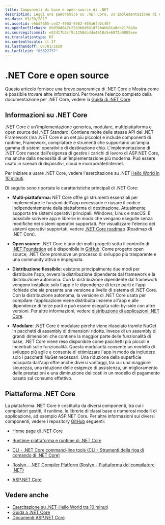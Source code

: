 ```yaml
---
title: Componenti di base e open-source di .NET
description: Leggi una panoramica su .NET Core, un'implementazione di uso generico, modulare, multipiattaforma e open source del .NET Standard.
ms.date: 03/30/2017
ms.assetid: e6bd4655-ce37-4003-8462-468a6fe2c40f
ms.openlocfilehash: 08d30d047c25b3b6d681d72b46b81a0cb21f8e0a
ms.sourcegitcommit: e02d17b2cf9c1258dadda4810a5e6072a0089aee
ms.translationtype: MT
ms.contentlocale: it-IT
ms.lasthandoff: 07/01/2020
ms.locfileid: "85622757"
---
```

# <a name="net-core-and-open-source"></a>.NET Core e open source

Questo articolo fornisce una breve panoramica di .NET Core e Mostra come è possibile trovare altre informazioni. Per trovare l'elenco completo della documentazione per .NET Core, vedere la [Guida di .NET Core](../../core/index.yml).

## <a name="what-is-net-core"></a>Informazioni su .NET Core  

.NET Core è un'implementazione generica, modulare, multipiattaforma e open source del .NET Standard. Contiene molte delle stesse API del .NET Framework (ma .NET Core è un set più piccolo) e include componenti di runtime, Framework, compilatore e strumenti che supportano un'ampia gamma di sistemi operativi e di destinazione chip. L'implementazione di .NET Core nasce dall'esigenza di gestire i carichi di lavoro di ASP.NET Core, ma anche dalla necessità di un'implementazione più moderna. Può essere usato in scenari di dispositivi, cloud e incorporate/Internet.  
  
Per iniziare a usare .NET Core, vedere l'esercitazione su .NET [Hello World in 10 minuti](https://dotnet.microsoft.com/learn/dotnet/hello-world-tutorial/intro).  
  
Di seguito sono riportate le caratteristiche principali di .NET Core:
  
- **Multi-piattaforma:** NET Core offre gli strumenti essenziali per implementare le funzioni dell'app necessarie e riusare il codice indipendentemente dalla piattaforma di destinazione. Attualmente supporta tre sistemi operativi principali: Windows, Linux e macOS. È possibile scrivere app e librerie in modo che vengano eseguite senza modifiche nei sistemi operativi supportati. Per visualizzare l'elenco dei sistemi operativi supportati, vedere [.NET Core roadmap](https://github.com/dotnet/core/blob/master/roadmap.md) (Roadmap di .NET Core).
  
- **Open source:** .NET Core è uno dei molti progetti sotto il controllo di [.NET Foundation](https://www.dotnetfoundation.org/) ed è disponibile in [GitHub](https://github.com/). Come progetto open source, .NET Core promuove un processo di sviluppo più trasparente e una community attiva e impegnata.  
  
- **Distribuzione flessibile:** esistono principalmente due modi per distribuire l'app, ovvero la distribuzione dipendente dal framework e la distribuzione autonoma. Con la distribuzione dipendente dal framework vengono installate solo l'app e le dipendenze di terze parti e l'app richiede che sia presente una versione a livello di sistema di .NET Core. Con la distribuzione autonoma, la versione di .NET Core usata per compilare l'applicazione viene distribuita insieme all'app e alle dipendenze di terze parti e può essere eseguita side-by-side con altre versioni. Per altre informazioni, vedere [distribuzione di applicazioni .NET Core](../../core/deploying/index.md).

- **Modulare:** .NET Core è modulare perché viene rilasciato tramite NuGet in pacchetti di assembly di dimensioni ridotte. Invece di un assembly di grandi dimensioni che contiene la maggior parte delle funzionalità di base, .NET Core viene reso disponibile come pacchetti più piccoli e incentrati sulle funzionalità. Questa modularità consente un modello di sviluppo più agile e consente di ottimizzare l'app in modo da includere solo i pacchetti NuGet necessari. Una riduzione della superficie occupata dall'app offre anche diversi vantaggi, tra cui una maggiore sicurezza, una riduzione delle esigenze di assistenza, un miglioramento delle prestazioni e una diminuzione dei costi in un modello di pagamento basato sul consumo effettivo.  
  
## <a name="the-net-core-platform"></a>Piattaforma .NET Core
  
La piattaforma .NET Core è costituita da diversi componenti, tra cui i compilatori gestiti, il runtime, le librerie di classi base e numerosi modelli di applicazione, ad esempio ASP.NET Core. Per altre informazioni sui diversi componenti, vedere i repository [GitHub](https://github.com/) seguenti:  
  
- [Home page di .NET Core](https://github.com/dotnet/core)  
  
- [Runtime-piattaforma e runtime di .NET Core](https://github.com/dotnet/runtime)  
  
- [CLI - .NET Core command-line tools (CLI - Strumenti della riga di comando di .NET Core)](https://github.com/dotnet/cli)  
  
- [Roslyn - .NET Compiler Platform (Roslyn - Piattaforma del compilatore .NET)](https://github.com/dotnet/roslyn)  
  
- [ASP.NET Core](https://github.com/dotnet/aspnetcore)  
  
## <a name="see-also"></a>Vedere anche

- [Esercitazione su .NET-Hello World tra 10 minuti](https://dotnet.microsoft.com/learn/dotnet/hello-world-tutorial/intro)
- [Guida a .NET Core](../../core/index.yml)
- [Documenti ASP.NET Core](/aspnet/core/)
